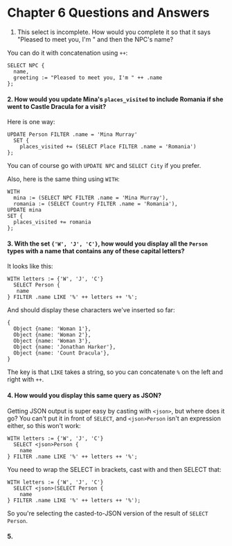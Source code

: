 # Chapter 6 Questions and Answers

1. This select is incomplete. How would you complete it so that it says "Pleased to meet you, I'm " and then the NPC's name?

You can do it with concatenation using `++`:

```
SELECT NPC {
  name,
  greeting := "Pleased to meet you, I'm " ++ .name
};
```

#### 2. How would you update Mina's `places_visited` to include Romania if she went to Castle Dracula for a visit?

Here is one way:

```
UPDATE Person FILTER .name = 'Mina Murray'
  SET {
    places_visited += (SELECT Place FILTER .name = 'Romania')
};
```

You can of course go with `UPDATE NPC` and `SELECT City` if you prefer.

Also, here is the same thing using `WITH`:

```
WITH 
  mina := (SELECT NPC FILTER .name = 'Mina Murray'),
  romania := (SELECT Country FILTER .name = 'Romania'),
UPDATE mina
SET {
  places_visited += romania
};
```

#### 3. With the set `{'W', 'J', 'C'}`, how would you display all the `Person` types with a name that contains any of these capital letters?

It looks like this:

```
WITH letters := {'W', 'J', 'C'}
  SELECT Person {
   name
} FILTER .name LIKE '%' ++ letters ++ '%';
```

And should display these characters we've inserted so far:

```
{
  Object {name: 'Woman 1'},
  Object {name: 'Woman 2'},
  Object {name: 'Woman 3'},
  Object {name: 'Jonathan Harker'},
  Object {name: 'Count Dracula'},
}
```

The key is that `LIKE` takes a string, so you can concatenate `%` on the left and right with `++`.

#### 4. How would you display this same query as JSON?

Getting JSON output is super easy by casting with `<json>`, but where does it go? You can't put it in front of `SELECT`, and `<json>Person` isn't an expression either, so this won't work:

```
WITH letters := {'W', 'J', 'C'}
  SELECT <json>Person {
    name
} FILTER .name LIKE '%' ++ letters ++ '%';
```

You need to wrap the SELECT in brackets, cast with <json> and then SELECT that:
 
```
WITH letters := {'W', 'J', 'C'}
  SELECT <json>(SELECT Person {
    name
} FILTER .name LIKE '%' ++ letters ++ '%');
```

So you're selecting the casted-to-JSON version of the result of `SELECT Person`.

#### 5.
